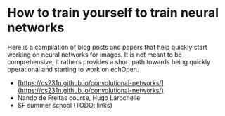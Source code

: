 # How to train yourself to train neural networks

Here is a compilation of blog posts and papers that help quickly start working on neural networks for images. It is not meant to be comprehensive, it rathers provides a short path towards being quickly operational and starting to work on echOpen.

* [https://cs231n.github.io/convolutional-networks/](https://cs231n.github.io/convolutional-networks/)
* Nando de Freitas course, Hugo Larochelle
* SF summer school (TODO: links)
